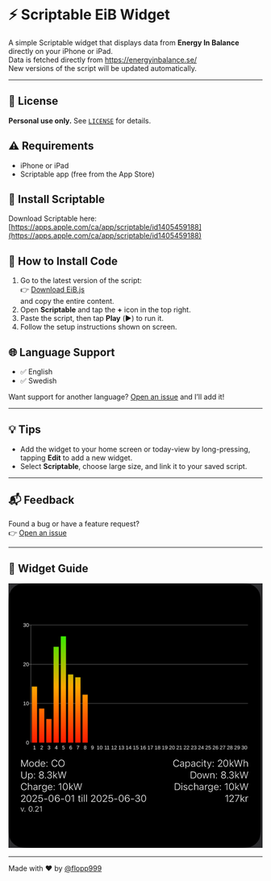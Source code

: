 # ⚡️ Scriptable EiB Widget

A simple Scriptable widget that displays data from **Energy In Balance** directly on your iPhone or iPad.  
Data is fetched directly from https://energyinbalance.se/  
New versions of the script will be updated automatically.  

---

## 📄 License

**Personal use only.** See [`LICENSE`](LICENSE) for details.

## ⚠️ Requirements

- iPhone or iPad  
- Scriptable app (free from the App Store)

## 📲 Install Scriptable

Download Scriptable here:  
[https://apps.apple.com/ca/app/scriptable/id1405459188](https://apps.apple.com/ca/app/scriptable/id1405459188)

## 🔧 How to Install Code

1. Go to the latest version of the script:  
   👉 [Download EiB.js](https://github.com/flopp999/Scriptable-EiB/releases/latest/download/EiB.js)  
   and copy the entire content.
2. Open **Scriptable** and tap the **+** icon in the top right.
3. Paste the script, then tap **Play** (▶️) to run it.
4. Follow the setup instructions shown on screen.

## 🌐 Language Support

- ✅ English  
- ✅ Swedish  

Want support for another language? [Open an issue](https://github.com/flopp999/Scriptable-EiB/issues) and I’ll add it!

---

## 💡 Tips

- Add the widget to your home screen or today-view by long-pressing, tapping **Edit** to add a new widget.
- Select **Scriptable**, choose large size, and link it to your saved script.

---

## 📬 Feedback

Found a bug or have a feature request?  
👉 [Open an issue](https://github.com/flopp999/Scriptable-EiB/issues)

---

## 🧩 Widget Guide

![plot](Scriptable-EiB.png)

---

Made with ❤️ by [@flopp999](https://github.com/flopp999)
